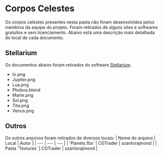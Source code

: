 # Corpos Celestes
Os corpos celestes presentes nesta pasta não foram desenvolvidos pelos membros da equipe do projeto. Foram retirados de alguns sites e softwares gratuitos e sem licenciamento. Abaixo está uma descrição mais detalhada do local de cada documento.

## Stellarium
Os documentos abaixo foram retirados do software [Stellarium](https://github.com/Stellarium/stellarium/tree/master/textures).
- Io.png
- Jupiter.png
- Lua.png
- Phobos.blend
- Marte.png
- Sol.png
- Tita.png
- Venus.png

## Outros
Os outros arquivos foram retirados de diversos locais:
| Nome do arquivo | Local | Autor |
| --- | --- | --- |
| 'Planets.fbx' | CGTrader | szantorajmond |
| Pasta 'Textures' | CGTrader | szantorajmond |